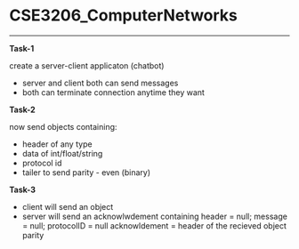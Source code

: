 # **CSE3206_ComputerNetworks**
---
**Task-1**

create a server-client applicaton (chatbot)
* server and client both can send messages
* both can terminate connection anytime they want

**Task-2**

now send objects containing:
* header of any type
* data of int/float/string
* protocol id
* tailer to send parity - even (binary)

**Task-3**
* client will send an object
* server will send an acknowlwdement containing
	header = null;
	message = null;
	protocolID = null
	acknowldement = header of the recieved object
	parity
